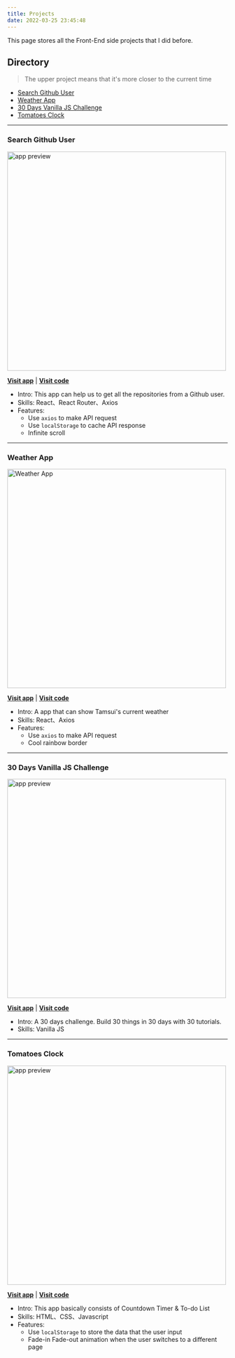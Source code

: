 ```yaml
---
title: Projects
date: 2022-03-25 23:45:48
---
```


This page stores all the Front-End side projects that I did before.

## Directory
> The upper project means that it's more closer to the current time
+ [Search Github User](#Search-Github-User)
+ [Weather App](#Weather-App)
+ [30 Days Vanilla JS Challenge](#30-Days-Vanilla-JS-Challenge)
+ [Tomatoes Clock](#Tomatoes-Clock)

----------------------------------

### Search Github User
<img src="https://user-images.githubusercontent.com/67775387/160247438-e96862a9-230f-4f38-abef-74c595b22f96.png" alt="app preview" width="500"/>

**[Visit app](https://aleetsaiya.github.io/dcard-frontend-hw/)** | **[Visit code](https://github.com/aleetsaiya/dcard-frontend-hw)**

+ Intro: This app can help us to get all the repositories from a Github user.
+ Skills: React、React Router、Axios
+ Features:
    - Use `axios` to make API request
    - Use `localStorage` to cache API response
    - Infinite scroll

----------------------------------

### Weather App
<img alt="Weather App" src="https://user-images.githubusercontent.com/67775387/160565338-296fae20-b455-49ac-8d44-045193d341dc.png" width="500">

**[Visit app](https://aleetsaiya.github.io/WeatherApp/)** | **[Visit code](https://github.com/aleetsaiya/WeatherApp)**

+ Intro: A app that can show Tamsui's current weather
+ Skills: React、Axios
+ Features:
    - Use `axios` to make API request
    - Cool rainbow border

----------------------------------

### 30 Days Vanilla JS Challenge
<img alt="app preview" src="https://user-images.githubusercontent.com/67775387/160536947-faf17c6a-da35-4f65-a87b-8ab3cac64052.png" width="500">

**[Visit app](https://aleetsaiya.github.io/Javascript30/)** | **[Visit code](https://github.com/aleetsaiya/Javascript30)**

+ Intro: A 30 days challenge. Build 30 things in 30 days with 30 tutorials.
+ Skills: Vanilla JS

----------------------------------

### Tomatoes Clock
<img alt="app preview" src="https://user-images.githubusercontent.com/67775387/160384753-e65efcb7-39a9-422a-b922-98844f7e9d86.png" width="500">

**[Visit app](https://aleetsaiya.github.io/tomatoes-clock/)** | **[Visit code](https://github.com/aleetsaiya/tomatoes-clock)**

+ Intro: This app basically consists of Countdown Timer & To-do List
+ Skills: HTML、CSS、Javascript
+ Features:
    - Use `localStorage` to store the data that the user input
    - Fade-in Fade-out animation when the user switches to a different page